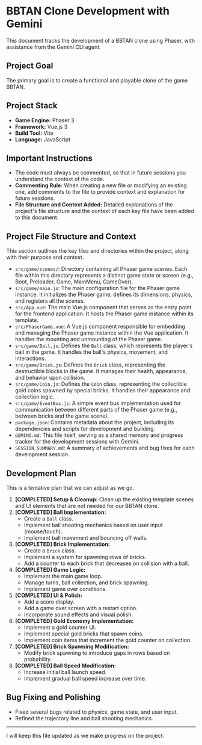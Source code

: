 # BBTAN Clone Development with Gemini

This document tracks the development of a BBTAN clone using Phaser, with assistance from the Gemini CLI agent.

## Project Goal

The primary goal is to create a functional and playable clone of the game BBTAN.

## Project Stack

*   **Game Engine:** Phaser 3
*   **Framework:** Vue.js 3
*   **Build Tool:** Vite
*   **Language:** JavaScript

## Important Instructions

*   The code must always be commented, so that in future sessions you understand the context of the code.
*   **Commenting Rule:** When creating a new file or modifying an existing one, add comments to the file to provide context and explanation for future sessions.
*   **File Structure and Context Added:** Detailed explanations of the project's file structure and the context of each key file have been added to this document.

## Project File Structure and Context

This section outlines the key files and directories within the project, along with their purpose and context.

*   `src/game/scenes/`: Directory containing all Phaser game scenes. Each file within this directory represents a distinct game state or screen (e.g., Boot, Preloader, Game, MainMenu, GameOver).
*   `src/game/main.js`: The main configuration file for the Phaser game instance. It initializes the Phaser game, defines its dimensions, physics, and registers all the scenes.
*   `src/App.vue`: The main Vue.js component that serves as the entry point for the frontend application. It hosts the Phaser game instance within its template.
*   `src/PhaserGame.vue`: A Vue.js component responsible for embedding and managing the Phaser game instance within the Vue application. It handles the mounting and unmounting of the Phaser game.
*   `src/game/Ball.js`: Defines the `Ball` class, which represents the player's ball in the game. It handles the ball's physics, movement, and interactions.
*   `src/game/Brick.js`: Defines the `Brick` class, representing the destructible blocks in the game. It manages their health, appearance, and behavior upon collision.
*   `src/game/Coin.js`: Defines the `Coin` class, representing the collectible gold coins spawned by special bricks. It handles their appearance and collection logic.
*   `src/game/EventBus.js`: A simple event bus implementation used for communication between different parts of the Phaser game (e.g., between bricks and the game scene).
*   `package.json`: Contains metadata about the project, including its dependencies and scripts for development and building.
*   `GEMINI.md`: This file itself, serving as a shared memory and progress tracker for the development sessions with Gemini.
*   `SESSION_SUMMARY.md`: A summary of achievements and bug fixes for each development session.

## Development Plan

This is a tentative plan that we can adjust as we go.

1.  **[COMPLETED] Setup & Cleanup:** Clean up the existing template scenes and UI elements that are not needed for our BBTAN clone.
2.  **[COMPLETED] Ball Implementation:**
    *   Create a `Ball` class.
    *   Implement ball shooting mechanics based on user input (mouse/touch).
    *   Implement ball movement and bouncing off walls.
3.  **[COMPLETED] Brick Implementation:**
    *   Create a `Brick` class.
    *   Implement a system for spawning rows of bricks.
    *   Add a counter to each brick that decreases on collision with a ball.
4.  **[COMPLETED] Game Logic:**
    *   Implement the main game loop.
    *   Manage turns, ball collection, and brick spawning.
    *   Implement game over conditions.
5.  **[COMPLETED] UI & Polish:**
    *   Add a score display.
    *   Add a game over screen with a restart option.
    *   Incorporate sound effects and visual polish.
6.  **[COMPLETED] Gold Economy Implementation:**
    *   Implement a gold counter UI.
    *   Implement special gold bricks that spawn coins.
    *   Implement coin items that increment the gold counter on collection.
7.  **[COMPLETED] Brick Spawning Modification:**
    *   Modify brick spawning to introduce gaps in rows based on probability.
8.  **[COMPLETED] Ball Speed Modification:**
    *   Increase initial ball launch speed.
    *   Implement gradual ball speed increase over time.

## Bug Fixing and Polishing

*   Fixed several bugs related to physics, game state, and user input.
*   Refined the trajectory line and ball shooting mechanics.

---

I will keep this file updated as we make progress on the project.
